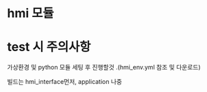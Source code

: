 # hmi 모듈

# test 시 주의사항 

가상환경 및 python 모듈 세팅 후 진행할것 .(hmi_env.yml 참조 및 다운로드)

빌드는 hmi_interface먼저, application 나중

